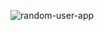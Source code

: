 ![random-user-app](https://user-images.githubusercontent.com/75872440/119247176-7b4a1900-bb55-11eb-81ff-f390366e4842.gif)
